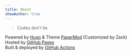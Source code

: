 ```yaml
---
title: About
showAuthor: true
---
```


> Codes don't lie.

Powered by [Hugo](https://gohugo.io/) & Theme [PaperMod](https://github.com/adityatelange/hugo-PaperMod/) (Customized by Zack)  
Hosted by [GitHub Pages](https://pages.github.com/)  
Built & deployed by [GitHub Actions](https://github.com/features/actions)
